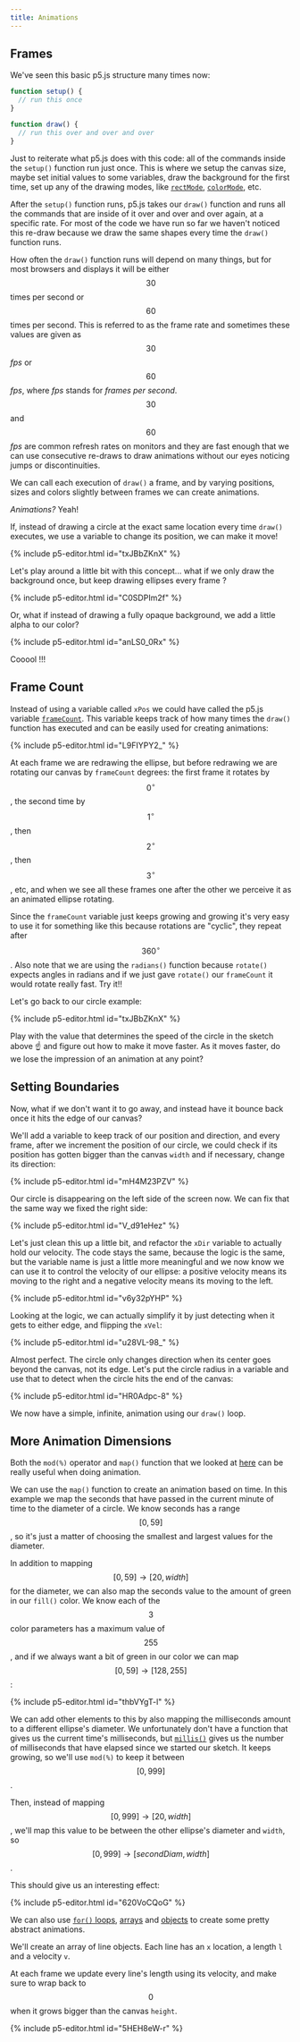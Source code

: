 ```yaml
---
title: Animations
---
```

## Frames

We've seen this basic p5.js structure many times now:
```js
function setup() {
  // run this once
}

function draw() {
  // run this over and over and over
}
```

Just to reiterate what p5.js does with this code: all of the commands inside the `setup()` function run just once. This is where we setup the canvas size, maybe set initial values to some variables, draw the background for the first time, set up any of the drawing modes, like [`rectMode`](https://p5js.org/reference/#/p5/rectMode), [`colorMode`](https://p5js.org/reference/#/p5/colorMode), etc.

After the `setup()` function runs, p5.js takes our `draw()` function and runs all the commands that are inside of it over and over and over again, at a specific rate. For most of the code we have run so far we haven't noticed this re-draw because we draw the same shapes every time the `draw()` function runs.

How often the `draw()` function runs will depend on many things, but for most browsers and displays it will be either $$30$$ times per second or $$60$$ times per second. This is referred to as the frame rate and sometimes these values are given as $$30$$ *fps* or $$60$$ *fps*, where *fps* stands for *frames per second*. $$30$$ and $$60$$ *fps* are common refresh rates on monitors and they are fast enough that we can use consecutive re-draws to draw animations without our eyes noticing jumps or discontinuities.

We can call each execution of `draw()` a frame, and by varying positions, sizes and colors slightly between frames we can create animations.

*Animations?* Yeah!

If, instead of drawing a circle at the exact same location every time `draw()` executes, we use a variable to change its position, we can make it move!

{% include p5-editor.html id="txJBbZKnX" %}

Let's play around a little bit with this concept... what if we only draw the background once, but keep drawing ellipses every frame ?

{% include p5-editor.html id="C0SDPIm2f" %}

Or, what if instead of drawing a fully opaque background, we add a little alpha to our color?

{% include p5-editor.html id="anLS0_0Rx" %}

Cooool !!!

## Frame Count

Instead of using a variable called `xPos` we could have called the p5.js variable [`frameCount`](https://p5js.org/reference/#/p5/frameCount). This variable keeps track of how many times the `draw()` function has executed and can be easily used for creating animations:

{% include p5-editor.html id="L9FIYPY2_" %}

At each frame we are redrawing the ellipse, but before redrawing we are rotating our canvas by `frameCount` degrees: the first frame it rotates by $$0^\circ$$, the second time by $$1^\circ$$, then $$2^\circ$$, then $$3^\circ$$, etc, and when we see all these frames one after the other we perceive it as an animated ellipse rotating.

Since the `frameCount` variable just keeps growing and growing it's very easy to use it for something like this because rotations are "cyclic", they repeat after $$360^\circ$$. Also note that we are using the `radians()` function because `rotate()` expects angles in radians and if we just gave `rotate()` our `frameCount` it would rotate really fast. Try it!!

Let's go back to our circle example:

{% include p5-editor.html id="txJBbZKnX" %}

Play with the value that determines the speed of the circle in the sketch above ☝️ and figure out how to make it move faster. As it moves faster, do we lose the impression of an animation at any point?

## Setting Boundaries

Now, what if we don't want it to go away, and instead have it bounce back once it hits the edge of our canvas?

We'll add a variable to keep track of our position and direction, and every frame, after we increment the position of our circle, we could check if its position has gotten bigger than the canvas `width` and if necessary, change its direction:

{% include p5-editor.html id="mH4M23PZV" %}

Our circle is disappearing on the left side of the screen now. We can fix that the same way we fixed the right side:

{% include p5-editor.html id="V_d91eHez" %}

Let's just clean this up a little bit, and refactor the `xDir` variable to actually hold our velocity. The code stays the same, because the logic is the same, but the variable name is just a little more meaningful and we now know we can use it to control the velocity of our ellipse: a positive velocity means its moving to the right and a negative velocity means its moving to the left.

{% include p5-editor.html id="v6y32pYHP" %}

Looking at the logic, we can actually simplify it by just detecting when it gets to either edge, and flipping the `xVel`:

{% include p5-editor.html id="u28VL-98_" %}

Almost perfect. The circle only changes direction when its center goes beyond the canvas, not its edge. Let's put the circle radius in a variable and use that to detect when the circle hits the end of the canvas:

{% include p5-editor.html id="HR0Adpc-8" %}

We now have a simple, infinite, animation using our `draw()` loop.

## More Animation Dimensions

Both the `mod(%)` operator and `map()` function that we looked at [here](../maths/) can be really useful when doing animation.

We can use the `map()` function to create an animation based on time. In this example we map the seconds that have passed in the current minute of time to the diameter of a circle. We know seconds has a range $$[0, 59]$$, so it's just a matter of choosing the smallest and largest values for the diameter.

In addition to mapping $$[0, 59] \rightarrow [20, width]$$ for the diameter, we can also map the seconds value to the amount of green in our `fill()` color. We know each of the $$3$$ color parameters has a maximum value of $$255$$, and if we always want a bit of green in our color we can map $$[0, 59] \rightarrow [128, 255]$$:

{% include p5-editor.html id="thbVYgT-l" %}

We can add other elements to this by also mapping the milliseconds amount to a different ellipse's diameter. We unfortunately don't have a function that gives us the current time's milliseconds, but [`millis()`](https://p5js.org/reference/#/p5/millis) gives us the number of milliseconds that have elapsed since we started our sketch. It keeps growing, so we'll use `mod(%)` to keep it between $$[0, 999]$$.

Then, instead of mapping $$[0, 999] \rightarrow [20, width]$$, we'll map this value to be between the other ellipse's diameter and `width`, so $$[0, 999] \rightarrow [secondDiam, width]$$.

This should give us an interesting effect:

{% include p5-editor.html id="620VoCQoG" %}

We can also use [`for()` loops](../../p5/counters/), [arrays](../../p5/arrays/) and [objects](../../p5/objects/) to create some pretty abstract animations.

We'll create an array of line objects. Each line has an `x` location, a length `l` and a velocity `v`.

At each frame we update every line's length using its velocity, and make sure to wrap back to $$0$$ when it grows bigger than the canvas `height`.

{% include p5-editor.html id="5HEH8eW-r" %}
